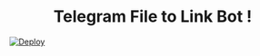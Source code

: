 <h1 align="center">Telegram File to Link Bot !</h1>

[![Deploy](https://www.herokucdn.com/deploy/button.svg)](https://heroku.com/deploy?template=https://github.com/DivideProjects/FileStreamerBot)
